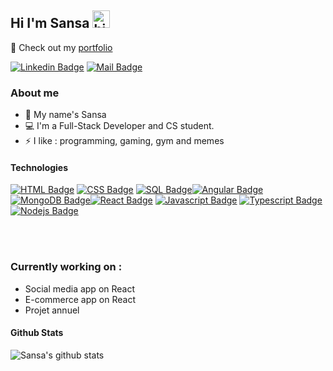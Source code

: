## Hi I'm Sansa <img src="https://user-images.githubusercontent.com/1303154/88677602-1635ba80-d120-11ea-84d8-d263ba5fc3c0.gif" width="28px" height="28px" alt="hi">

🚀 Check out my [portfolio](https://sikhouane.github.io/portfolio/) 



[![Linkedin Badge](https://img.shields.io/badge/-Linkedin-0e76a8?style=flat&labelColor=0e76a8&logo=linkedin&logoColor=white)](https://www.linkedin.com/in/sikhouane/) [![Mail Badge](https://img.shields.io/badge/-Email-c0392b?style=flat&labelColor=c0392b&logo=gmail&logoColor=white)](mailto:saikhouane@gmail.com)


### About me

- 🔭 My name's Sansa
- :computer: I'm a Full-Stack Developer and CS student.
- ⚡ I like : programming, gaming, gym and memes


#### Technologies

[![HTML Badge](https://img.shields.io/badge/-HTML-FF0000?style=for-the-badge&labelColor=black&logo=react&logoColor=FF0000)](#) [![CSS Badge](https://img.shields.io/badge/-CSS-007acc?style=for-the-badge&labelColor=black&logo=react&logoColor=007acc)](#) [![SQL Badge](https://img.shields.io/badge/-SQL-61DBFB?style=for-the-badge&labelColor=black&logo=react&logoColor=61DBFB)](#)[![Angular Badge](https://img.shields.io/badge/-Angular-FFA500?style=for-the-badge&labelColor=black&logo=react&logoColor=FFA500)](#)[![MongoDB Badge](https://img.shields.io/badge/-MongoDB-3C873A?style=for-the-badge&labelColor=black&logo=react&logoColor=3C873A)](#)[![React Badge](https://img.shields.io/badge/-React-61DBFB?style=for-the-badge&labelColor=black&logo=react&logoColor=61DBFB)](#) [![Javascript Badge](https://img.shields.io/badge/-Javascript-F0DB4F?style=for-the-badge&labelColor=black&logo=javascript&logoColor=F0DB4F)](#) [![Typescript Badge](https://img.shields.io/badge/-Typescript-007acc?style=for-the-badge&labelColor=black&logo=typescript&logoColor=007acc)](#) [![Nodejs Badge](https://img.shields.io/badge/-Nodejs-3C873A?style=for-the-badge&labelColor=black&logo=node.js&logoColor=3C873A)](#) 



<br />
<br />


### Currently working on :

- Social media app on React
- E-commerce app on React
- Projet annuel




#### Github Stats

![Sansa's github stats](https://github-readme-stats.vercel.app/api?username=sikhouane&count_private=true&theme=tokyonight&hide=contribs,prs)

</details>


